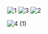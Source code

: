 ![1](https://github.com/mkoc6/Recipe-Site/assets/105784565/26aeaaf2-888e-48ca-86cd-a52154cd07b8)
![3](https://github.com/mkoc6/Recipe-Site/assets/105784565/2d0be862-d62f-4cf6-80b7-eac3555421fd)
![2](https://github.com/mkoc6/Recipe-Site/assets/105784565/76fa0a18-5a8b-4c5d-b345-f854bee6414e)

![4 (1)](https://github.com/mkoc6/Recipe-Site/assets/105784565/cef27e19-3f2c-4bb9-9470-3511ae936b7d)
